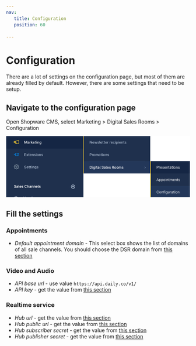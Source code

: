 ```yaml
---
nav:
   title: Configuration
   position: 60

---
```


# Configuration
There are a lot of settings on the configuration page, but most of them are already filled by default. However, there are some settings that need to be setup.

## Navigate to the configuration page
Open Shopware CMS, select Marketing > Digital Sales Rooms > Configuration

![ ](../../assets/products-digitalSalesRooms-configuration.png)

## Fill the settings

### Appointments

- *Default appointment domain* - This select box shows the list of domains of all sale channels. You should choose the DSR domain from [this section](./installation/app-installation.md#setup-sales-channel-for-dsr)

### Video and Audio
- *API base url* - use value `https://api.daily.co/v1/`
- *API key* - get the value from [this section](./installation/realtime-video-dailyco.md##get-the-api-key)

### Realtime service
- *Hub url* - get the value from [this section](./installation/realtime-service-mercure.md#setup-via-stackhero-recommended)
- *Hub public url* - get the value from [this section](./installation/realtime-service-mercure.md#setup-via-stackhero-recommended)
- *Hub subscriber secret* - get the value from [this section](./installation/realtime-service-mercure.md#setup-via-stackhero-recommended)
- *Hub publisher secret* - get the value from [this section](./installation/realtime-service-mercure.md#setup-via-stackhero-recommended)
